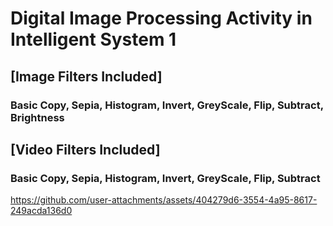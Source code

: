# Digital Image Processing Activity in Intelligent System 1

## [Image Filters Included] 

### Basic Copy, Sepia, Histogram, Invert, GreyScale, Flip, Subtract, Brightness

## [Video Filters Included] 

### Basic Copy, Sepia, Histogram, Invert, GreyScale, Flip, Subtract




[](url)https://github.com/user-attachments/assets/404279d6-3554-4a95-8617-249acda136d0

